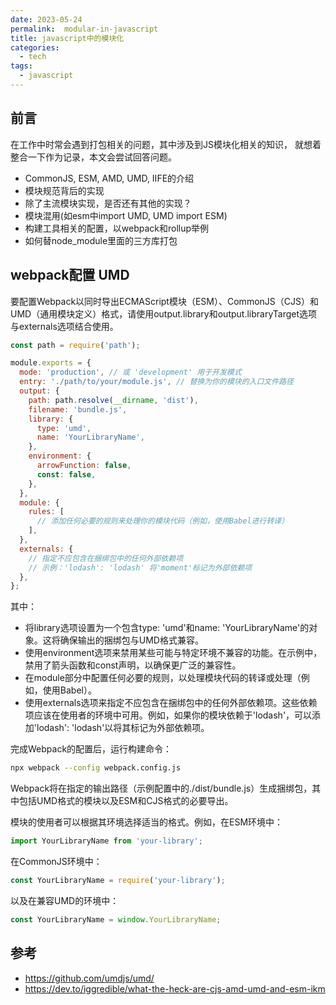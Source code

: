 ```yaml
---
date: 2023-05-24
permalink:  modular-in-javascript
title: javascript中的模块化
categories: 
  - tech
tags:
  - javascript
---
```


## 前言

在工作中时常会遇到打包相关的问题，其中涉及到JS模块化相关的知识， 就想着整合一下作为记录，本文会尝试回答问题。
* CommonJS, ESM, AMD, UMD,  IIFE的介绍
* 模块规范背后的实现
* 除了主流模块实现，是否还有其他的实现？
* 模块混用(如esm中import UMD, UMD import ESM)
* 构建工具相关的配置，以webpack和rollup举例
* 如何替node_module里面的三方库打包


## webpack配置 UMD

要配置Webpack以同时导出ECMAScript模块（ESM）、CommonJS（CJS）和UMD（通用模块定义）格式，请使用output.library和output.libraryTarget选项与externals选项结合使用。

```js
const path = require('path');

module.exports = {
  mode: 'production', // 或 'development' 用于开发模式
  entry: './path/to/your/module.js', // 替换为你的模块的入口文件路径
  output: {
    path: path.resolve(__dirname, 'dist'),
    filename: 'bundle.js',
    library: {
      type: 'umd',
      name: 'YourLibraryName',
    },
    environment: {
      arrowFunction: false,
      const: false,
    },
  },
  module: {
    rules: [
      // 添加任何必要的规则来处理你的模块代码（例如，使用Babel进行转译）
    ],
  },
  externals: {
    // 指定不应包含在捆绑包中的任何外部依赖项
    // 示例：'lodash': 'lodash' 将'moment'标记为外部依赖项
  },
};
```
其中：

* 将library选项设置为一个包含type: 'umd'和name: 'YourLibraryName'的对象。这将确保输出的捆绑包与UMD格式兼容。
* 使用environment选项来禁用某些可能与特定环境不兼容的功能。在示例中，禁用了箭头函数和const声明，以确保更广泛的兼容性。
* 在module部分中配置任何必要的规则，以处理模块代码的转译或处理（例如，使用Babel）。
* 使用externals选项来指定不应包含在捆绑包中的任何外部依赖项。这些依赖项应该在使用者的环境中可用。例如，如果你的模块依赖于'lodash'，可以添加'lodash': 'lodash'以将其标记为外部依赖项。

完成Webpack的配置后，运行构建命令：
```sh
npx webpack --config webpack.config.js
```

Webpack将在指定的输出路径（示例配置中的./dist/bundle.js）生成捆绑包，其中包括UMD格式的模块以及ESM和CJS格式的必要导出。

模块的使用者可以根据其环境选择适当的格式。例如，在ESM环境中：
```js
import YourLibraryName from 'your-library';
```
在CommonJS环境中：
```js
const YourLibraryName = require('your-library');
```

以及在兼容UMD的环境中：
```js
const YourLibraryName = window.YourLibraryName;
```



## 参考
* https://github.com/umdjs/umd/
* https://dev.to/iggredible/what-the-heck-are-cjs-amd-umd-and-esm-ikm